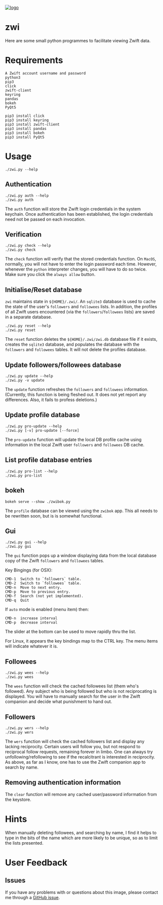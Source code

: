 [![logo](https://raw.githubusercontent.com/permezel/zwi/master/logo.png)](https://zwift.com/)
# zwi

Here are some small python programmes to facilitate viewing Zwift data.

# Requirements

    A Zwift account username and password
    python3
    pip3
    click
    zwift-client
    keyring
    pandas
    bokeh
    PyQt5

    pip3 install click
    pip3 install keyring
    pip3 install zwift-client
    pip3 install pandas
    pip3 install bokeh
    pip3 install PyQt5


# Usage

    ./zwi.py --help

## Authentication

    ./zwi.py auth --help
    ./zwi.py auth

The `auth` function will store the Zwift login credentials in the system keychain.
Once authentication has been established, the login credentials need not be passed on each invocation.

## Verification

    ./zwi.py check --help
    ./zwi.py check

The `check` function will verify that the stored credentials function.
On `MacOS`, normally, you will not have to enter the login password each time.
However, whenever the `python` interpreter changes, you will have to do so twice.  Make sure you click the `always allow` button.

## Initialise/Reset database

`zwi` maintains state in `${HOME}/.zwi/`.  An `sqlite3` database is used to cache the state of the user's `followers` and `followees` lists.
In addition, the profiles of all Zwift users encountered (via the `followers`/`followees` lists) are saved in a separate database.

    ./zwi.py reset --help
    ./zwi.py reset

The `reset` function deletes the `${HOME}/.zwi/zwi.db` database file if it exists, creates the `sqlite3` database, and populates the database with the `followers` and `followees` tables.
It will not delete the profiles database.

## Update followers/followees database

    ./zwi.py update --help
    ./zwi.py -v update

The `update` function refreshes the `followers` and `followees` information.
(Currently, this function is being fleshed out.  It does not yet report any differences. Also, it fails to profess deletions.)

## Update profile database

    ./zwi.py pro-update --help
    ./zwi.py [-v] pro-update [--force]

The `pro-update` function will update the local DB profile cache using information in the local Zwift user `followers` and `followees` DB cache.

## List profile database entries

    ./zwi.py pro-list --help
    ./zwi.py pro-list


## bokeh

    bokeh serve --show ./zwibok.py

The `profile` database can be viewed using the `zwibok` app.
This all needs to be rewritten soon, but is is somewhat functional.

## Gui

    ./zwi.py gui --help
    ./zwi.py gui

The `gui` function pops up a window displaying data from the local database copy of the Zwift `followers` and `followees` tables.

Key Bingings (for OSX):

    CMD-1  Switch to `followers` table.
    CMD-2  Switch to `followees` table.
    CMD-n  Move to next entry.
    CMD-p  Move to previous entry.
    CMD-f  Search (not yet implemented).
    CMD-q  Quit

If `auto` mode is enabled (menu item) then:

    CMD-n  increase interval
    CMD-p  decrease interval

The slider at the bottom can be used to move rapidly thru the list.

For Linux, it appears the key bindings map to the CTRL key.  The menu items will indicate whatever it is.

## Followees

    ./zwi.py wees --help
    ./zwi.py wees

The `wees` function will check the cached followees list (them who's followed).
Any subject who is being followed but who is not reciprocating is displayed.
You will have to manually search for the user in the Zwift companion and decide what punishment to hand out.

## Followers

    ./zwi.py wers --help
    ./zwi.py wers

The `wers` function will check the cached followers list and display any lacking reciprocity.
Certain users will follow you, but not respond to reciprocal follow requests, remaining forever in limbo.
One can always try unfollowing/refollowing to see if the recalcitrant is interested in reciprocity.
As above, as far as I know, one has to use the Zwift companion app to search by name.

## Removing authentication information

The `clear` function will remove any cached user/password information from the keystore.

# Hints

When manually deleting followees, and searching by name, I find it helps to type in the bits of the name which are more likely to be unique, so as to limit the lists presented.

# User Feedback

## Issues

If you have any problems with or questions about this image, please contact me
through a [GitHub issue](https://github.com/permezel/zwi/issues).
